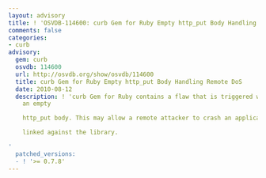 ```yaml
---
layout: advisory
title: ! 'OSVDB-114600: curb Gem for Ruby Empty http_put Body Handling Remote DoS'
comments: false
categories:
- curb
advisory:
  gem: curb
  osvdb: 114600
  url: http://osvdb.org/show/osvdb/114600
  title: curb Gem for Ruby Empty http_put Body Handling Remote DoS
  date: 2010-08-12
  description: ! 'curb Gem for Ruby contains a flaw that is triggered when handling
    an empty

    http_put body. This may allow a remote attacker to crash an application

    linked against the library.

'
  patched_versions:
  - ! '>= 0.7.8'
---
```

